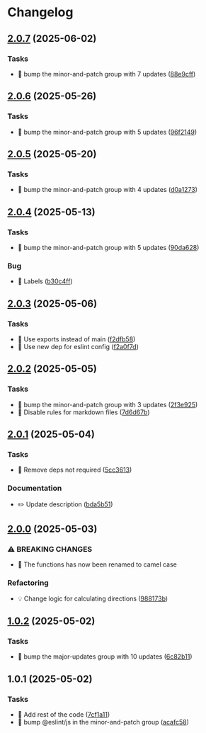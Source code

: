 # Changelog

## [2.0.7](https://github.com/phun-ky/cardinal/compare/2.0.6...2.0.7) (2025-06-02)

### Tasks

* 🤖 bump the minor-and-patch group with 7 updates ([88e9cff](https://github.com/phun-ky/cardinal/commit/88e9cff13f8599f6e6ab48c8bbb380597717aef3))

## [2.0.6](https://github.com/phun-ky/cardinal/compare/2.0.5...2.0.6) (2025-05-26)

### Tasks

* 🤖 bump the minor-and-patch group with 5 updates ([96f2149](https://github.com/phun-ky/cardinal/commit/96f2149ea67df42e96cc0abf0a75a2c8c9c357a2))

## [2.0.5](https://github.com/phun-ky/cardinal/compare/2.0.4...2.0.5) (2025-05-20)

### Tasks

* 🤖 bump the minor-and-patch group with 4 updates ([d0a1273](https://github.com/phun-ky/cardinal/commit/d0a1273674807051dc7422158f5fb9feea1d7037))

## [2.0.4](https://github.com/phun-ky/cardinal/compare/2.0.3...2.0.4) (2025-05-13)

### Tasks

* 🤖 bump the minor-and-patch group with 5 updates ([90da628](https://github.com/phun-ky/cardinal/commit/90da628b6069d46a902a46fd082c81eb4b15843d))

### Bug

* 🐛 Labels ([b30c4ff](https://github.com/phun-ky/cardinal/commit/b30c4ffef5feeb27a1150185716972ee12818a04))

## [2.0.3](https://github.com/phun-ky/cardinal/compare/2.0.2...2.0.3) (2025-05-06)

### Tasks

* 🤖 Use exports instead of main ([f2dfb58](https://github.com/phun-ky/cardinal/commit/f2dfb58230db329dcc22ea0cf173a0616573c9b3))
* 🤖 Use new dep for eslint config ([f2a0f7d](https://github.com/phun-ky/cardinal/commit/f2a0f7d50eada0420fe6c706abcef8a88dd29cb9))

## [2.0.2](https://github.com/phun-ky/cardinal/compare/2.0.1...2.0.2) (2025-05-05)

### Tasks

* 🤖 bump the minor-and-patch group with 3 updates ([2f3e925](https://github.com/phun-ky/cardinal/commit/2f3e92545ded2ee862ba002515b3dd569e4742e6))
* 🤖 Disable rules for markdown files ([7d6d67b](https://github.com/phun-ky/cardinal/commit/7d6d67b82a9d61e635509876d5c40ff0bcc8d022))

## [2.0.1](https://github.com/phun-ky/cardinal/compare/2.0.0...2.0.1) (2025-05-04)

### Tasks

* 🤖 Remove deps not required ([5cc3613](https://github.com/phun-ky/cardinal/commit/5cc36131a4efa55c9f910e7ad20bdb2f27c15f29))

### Documentation

* ✏️ Update description ([bda5b51](https://github.com/phun-ky/cardinal/commit/bda5b51b513d8f925b646e0bd26f8f81a955f976))

## [2.0.0](https://github.com/phun-ky/cardinal/compare/1.0.2...2.0.0) (2025-05-03)

### ⚠ BREAKING CHANGES

* 🧨 The functions has now been renamed to camel case

### Refactoring

* 💡 Change logic for calculating directions ([988173b](https://github.com/phun-ky/cardinal/commit/988173bd38858186c9679d1a3263dd5298fff654))

## [1.0.2](https://github.com/phun-ky/cardinal/compare/1.0.1...1.0.2) (2025-05-02)

### Tasks

* 🤖 bump the major-updates group with 10 updates ([6c82b11](https://github.com/phun-ky/cardinal/commit/6c82b11ea6bbc88375f789d80c3b1a01b75467f6))

## 1.0.1 (2025-05-02)


### Tasks

* 🤖 Add rest of the code ([7cf1a11](https://github.com/phun-ky/cardinal/commit/7cf1a111ea8be647c8f895988bd8cb98b88975f7))
* 🤖 bump @eslint/js in the minor-and-patch group ([acafc58](https://github.com/phun-ky/cardinal/commit/acafc58e26154d154ade81938b8b4b4dccc8c8a7))
